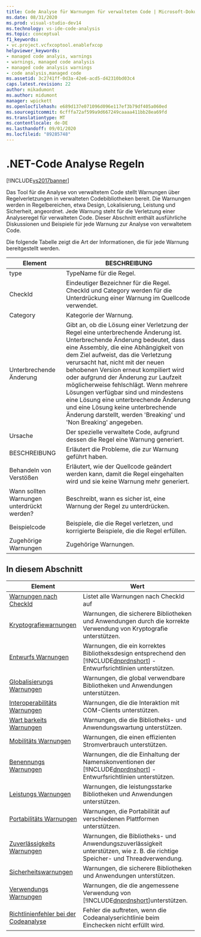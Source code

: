 ```yaml
---
title: Code Analyse für Warnungen für verwalteten Code | Microsoft-Dokumentation
ms.date: 08/31/2020
ms.prod: visual-studio-dev14
ms.technology: vs-ide-code-analysis
ms.topic: conceptual
f1_keywords:
- vc.project.vcfxcoptool.enablefxcop
helpviewer_keywords:
- managed code analyis, warnings
- warnings, managed code analysis
- managed code analysis warnings
- code analysis,managed code
ms.assetid: 3c2741ff-0d3a-42e6-acd5-d42310bd03c4
caps.latest.revision: 22
author: mikadumont
ms.author: midumont
manager: wpickett
ms.openlocfilehash: e689d137e071096d096e117ef3b79df405a060ed
ms.sourcegitcommit: 6cfffa72af599a9d667249caaaa411bb28ea69fd
ms.translationtype: MT
ms.contentlocale: de-DE
ms.lasthandoff: 09/01/2020
ms.locfileid: "89285748"
---
```

# <a name="net-code-analysis-rules"></a>.NET-Code Analyse Regeln
[!INCLUDE[vs2017banner](../includes/vs2017banner.md)]

Das Tool für die Analyse von verwaltetem Code stellt Warnungen über Regelverletzungen in verwalteten Codebibliotheken bereit. Die Warnungen werden in Regelbereichen, etwa Design, Lokalisierung, Leistung und Sicherheit, angeordnet. Jede Warnung steht für die Verletzung einer Analyseregel für verwalteten Code. Dieser Abschnitt enthält ausführliche Diskussionen und Beispiele für jede Warnung zur Analyse von verwaltetem Code.

 Die folgende Tabelle zeigt die Art der Informationen, die für jede Warnung bereitgestellt werden.

|Element|BESCHREIBUNG|
|----------|-----------------|
|type|TypeName für die Regel.|
|CheckId|Eindeutiger Bezeichner für die Regel. CheckId und Category werden für die Unterdrückung einer Warnung im Quellcode verwendet.|
|Category|Kategorie der Warnung.|
|Unterbrechende Änderung|Gibt an, ob die Lösung einer Verletzung der Regel eine unterbrechende Änderung ist. Unterbrechende Änderung bedeutet, dass eine Assembly, die eine Abhängigkeit von dem Ziel aufweist, das die Verletzung verursacht hat, nicht mit der neuen behobenen Version erneut kompiliert wird oder aufgrund der Änderung zur Laufzeit möglicherweise fehlschlägt. Wenn mehrere Lösungen verfügbar sind und mindestens eine Lösung eine unterbrechende Änderung und eine Lösung keine unterbrechende Änderung darstellt, werden 'Breaking' und 'Non Breaking' angegeben.|
|Ursache|Der spezielle verwaltete Code, aufgrund dessen die Regel eine Warnung generiert.|
|BESCHREIBUNG|Erläutert die Probleme, die zur Warnung geführt haben.|
|Behandeln von Verstößen|Erläutert, wie der Quellcode geändert werden kann, damit die Regel eingehalten wird und sie keine Warnung mehr generiert.|
|Wann sollten Warnungen unterdrückt werden?|Beschreibt, wann es sicher ist, eine Warnung der Regel zu unterdrücken.|
|Beispielcode|Beispiele, die die Regel verletzen, und korrigierte Beispiele, die die Regel erfüllen.|
|Zugehörige Warnungen|Zugehörige Warnungen.|

## <a name="in-this-section"></a>In diesem Abschnitt

|Element|Wert|
|-|-|
|[Warnungen nach CheckId](../code-quality/code-analysis-warnings-for-managed-code-by-checkid.md)|Listet alle Warnungen nach CheckId auf|
|[Kryptografiewarnungen](../code-quality/cryptography-warnings.md)|Warnungen, die sicherere Bibliotheken und Anwendungen durch die korrekte Verwendung von Kryptografie unterstützen.|
|[Entwurfs Warnungen](../code-quality/design-warnings.md)|Warnungen, die ein korrektes Bibliotheksdesign entsprechend den [!INCLUDE[dnprdnshort](../includes/dnprdnshort-md.md)] -Entwurfsrichtlinien unterstützen.|
|[Globalisierungs Warnungen](../code-quality/globalization-warnings.md)|Warnungen, die global verwendbare Bibliotheken und Anwendungen unterstützen.|
|[Interoperabilitäts Warnungen](../code-quality/interoperability-warnings.md)|Warnungen, die die Interaktion mit COM-Clients unterstützen.|
|[Wart barkeits Warnungen](../code-quality/maintainability-warnings.md)|Warnungen, die die Bibliotheks- und Anwendungswartung unterstützen.|
|[Mobilitäts Warnungen](../code-quality/mobility-warnings.md)|Warnungen, die einen effizienten Stromverbrauch unterstützen.|
|[Benennungs Warnungen](../code-quality/naming-warnings.md)|Warnungen, die die Einhaltung der Namenskonventionen der [!INCLUDE[dnprdnshort](../includes/dnprdnshort-md.md)] -Entwurfsrichtlinien unterstützen.|
|[Leistungs Warnungen](../code-quality/performance-warnings.md)|Warnungen, die leistungsstarke Bibliotheken und Anwendungen unterstützen.|
|[Portabilitäts Warnungen](../code-quality/portability-warnings.md)|Warnungen, die Portabilität auf verschiedenen Plattformen unterstützen.|
|[Zuverlässigkeits Warnungen](../code-quality/reliability-warnings.md)|Warnungen, die Bibliotheks- und Anwendungszuverlässigkeit unterstützen, wie z. B. die richtige Speicher- und Threadverwendung.|
|[Sicherheitswarnungen](../code-quality/security-warnings.md)|Warnungen, die sicherere Bibliotheken und Anwendungen unterstützen.|
|[Verwendungs Warnungen](../code-quality/usage-warnings.md)|Warnungen, die die angemessene Verwendung von [!INCLUDE[dnprdnshort](../includes/dnprdnshort-md.md)]unterstützen.|
|[Richtlinienfehler bei der Codeanalyse](../code-quality/code-analysis-policy-errors.md)|Fehler die auftreten, wenn die Codeanalyserichtlinie beim Einchecken nicht erfüllt wird.|
